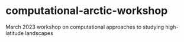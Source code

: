 # computational-arctic-workshop
March 2023 workshop on computational approaches to studying high-latitude landscapes
